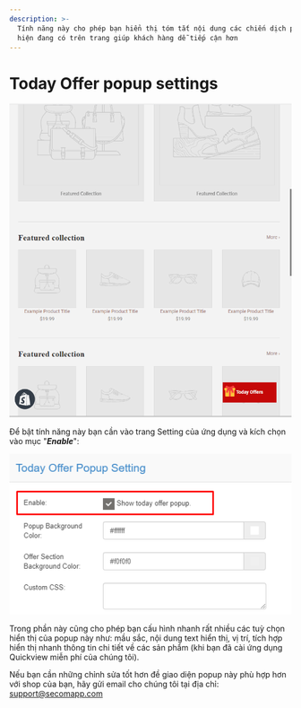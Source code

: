 ```yaml
---
description: >-
  Tính năng này cho phép bạn hiển thị tóm tắt nội dung các chiến dịch promotion
  hiện đang có trên trang giúp khách hàng dễ tiếp cận hơn
---
```


# Today Offer popup settings

![](../.gitbook/assets/today-offers.gif)

Để bật tính năng này bạn cần vào trang Setting của ứng dụng và kích chọn vào mục "_**Enable**_":

![](../.gitbook/assets/image%20%2825%29.png)

Trong phần này cũng cho phép bạn cấu hình nhanh rất nhiều các tuỳ chọn hiển thị của popup này như: mầu sắc, nội dung text hiển thị, vị trí, tích hợp hiển thị nhanh thông tin chi tiết về các sản phẩm \(khi bạn đã cài ứng dụng Quickview miễn phí của chúng tôi\).

Nếu bạn cần những chỉnh sửa tốt hơn đề giao diện popup này phù hợp hơn với shop của bạn, hãy gửi email cho chúng tôi tại địa chỉ: [support@secomapp.com](mailto:support@secomapp.com)



